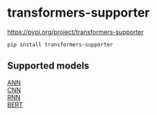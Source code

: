 # transformers-supporter

https://pypi.org/project/transformers-supporter
```
pip install transformers-supporter
```

## Supported models

[ANN](README_ann.md)  
[CNN](README_cnn.md)  
[RNN](README_rnn.md)  
[BERT](README_bert.md)
